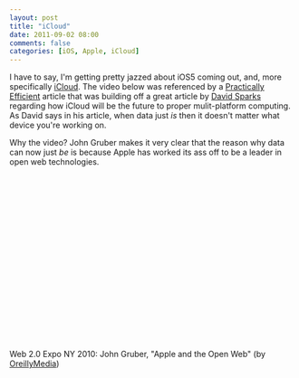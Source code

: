 ```yaml
---
layout: post
title: "iCloud"
date: 2011-09-02 08:00
comments: false
categories: [iOS, Apple, iCloud]
---
```


I have to say, I'm getting pretty jazzed about iOS5 coming out, and,
more specifically [iCloud](http://www.apple.com/icloud/). The video below was referenced by a [Practically
Efficient](http://www.practicallyefficient.com/2011/09/01/sync/) article
that was building off a great article by [David
Sparks](http://www.macsparky.com/blog/2011/9/1/multi-platform-is-a-feature.html)
regarding how iCloud will be the future to proper mulit-platform
computing. As David says in his article, when data just *is* then it
doesn't matter what device you're working on.

Why the video? John Gruber makes it very clear that the reason why data
can now just *be* is because Apple has worked its ass off to be a leader
in open web technologies.

<object width="480" height="295"><param name="movie" value="http://www.youtube.com/v/Qss5RnD7wK8?version=3"></param><param name="allowFullScreen" value="true"></param><param name="allowscriptaccess" value="always"></param><embed src="http://www.youtube.com/v/Qss5RnD7wK8?version=3" type="application/x-shockwave-flash" width="480" height="295" allowscriptaccess="always" allowfullscreen="true"></embed></object>

Web 2.0 Expo NY 2010:  John Gruber, "Apple and the Open Web" (by [OreillyMedia](http://www.youtube.com/watch?v=Qss5RnD7wK8))

